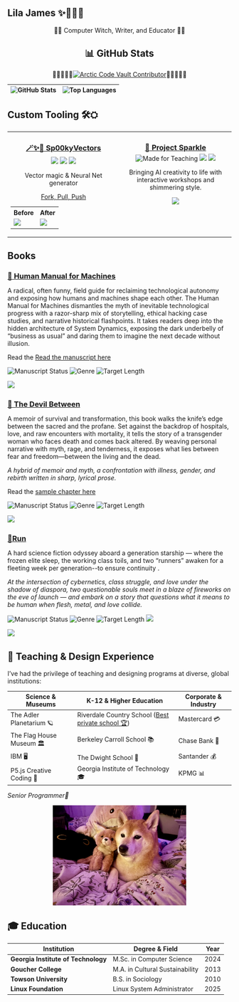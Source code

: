 ## Lila James ✨👩‍💻🌙
<p align="center">🏳️‍⚧️ Computer Witch, Writer, and Educator 🏳️‍⚧️ <strong></strong></p>


  <div align="center">

## 📊 GitHub Stats

💙💎🧊💎💙[![Arctic Code Vault Contributor](https://img.shields.io/badge/Arctic%20Code%20Vault%20Contributor-000?style=for-the-badge&logo=github)](https://github.com/users/LilaShiba/achievements/arctic-code-vault-contributor)💙💎🧊💎💙

| ![GitHub Stats](https://github-readme-stats.vercel.app/api?username=LilaShiba&show_icons=true&theme=radical&hide_rank=true) | ![Top Languages](https://github-readme-stats.vercel.app/api/top-langs/?username=LilaShiba&layout=compact&theme=radical) |
|----------------------------------------------------------------------------------------------------------------------------|------------------------------------------------------------------------------------------------------|

</div>

## Custom Tooling 🛠️⛭

<table>
  <tr>
    <!-- Sp00kyVectors -->
    <td align="center" width="50%" valign="top">
      <a href="https://pypi.org/project/Sp00kyVectors/0.1.3/">
        <h3 style="margin-bottom: 0.25em;"> <a href ='https://pypi.org/project/Sp00kyVectors/'>🪄✨💖 Sp00kyVectors</a></h3>
      </a>
      <img src="https://img.shields.io/pypi/v/Sp00kyVectors?style=flat-square" />
        <img src="https://img.shields.io/pypi/pyversions/Sp00kyVectors?style=flat-square" />
        <img src="https://img.shields.io/pypi/l/Sp00kyVectors?style=flat-square" />
      <p>Vector magic & Neural Net generator</p>
      <p style="margin-bottom: 0.25em;"> <a href ='https://github.com/LilaShiba/sp00kyvectors'>Fork, Pull, Push</a></p>
      <p>
       <!--- <img src="https://img.shields.io/pypi/dm/Sp00kyVectors?style=flat-square" /> --->
      </p>
      <table>
        <tr>
          <th>Before</th>
          <th>After</th>
        </tr>
        <tr>
          <td><img src="https://github.com/LilaShiba/sp00kyvectors/blob/main/imgs/temp_before_clean.png?raw=true" width="150"/></td>
          <td><img src="https://github.com/LilaShiba/sp00kyvectors/blob/main/imgs/temp_after_clean.png?raw=true" width="150"/></td>
        </tr>
      </table>
    </td>
    <!-- Project Sparkle -->
    <td align="center" width="50%" valign="top">
      <a href="https://lilashiba.github.io/sparkle_workshop/">
        <h3 style="margin-bottom: 0.25em;"><a href='https://lilashiba.github.io/sparkle_workshop/'>🌟 Project Sparkle</a></h3>
      </a>
      <img src="https://img.shields.io/badge/🎓-Made%20for%20Teaching-blueviolet?style=flat-square" alt="Made for Teaching" />
      <img src="https://img.shields.io/badge/Focus-Ethical%20Hacking%20%2B%20Storytelling-orange?style=flat-square" />
      <img src="https://img.shields.io/badge/License-MIT-blue.svg?style=flat-square" />
      <p>Bringing AI creativity to life with interactive workshops and shimmering style.</p>
      <img src="https://github.com/LilaShiba/flora_dress/raw/main/assets/videos/iterate.gif" width="150"/>
    </td>
  </tr>
</table>

## Books

<!-- Book Project -->
<td align="center" width="50%" valign="top">
  <a href="https://docs.google.com/document/d/1xXcowbdC6QtG1pDs2AhIIQplkh6IXP-r7h1aRY-WSRI/edit?usp=sharing">
    <h3 style="margin-bottom: 0.25em;"><a href="https://docs.google.com/document/d/1FXwVA_uB_syeZlOrUr-lBib8KcAeAH1EjR88HeLuX1E/edit?usp=sharing">📘 Human Manual for Machines</a></h3>
  </a>
   <p>A radical, often funny, field guide for reclaiming technological autonomy and exposing how humans and machines shape each other. The Human Manual for Machines dismantles the myth of inevitable technological progress with a razor-sharp mix of storytelling, ethical hacking case studies, and narrative historical flashpoints. It takes readers deep into the hidden architecture of System Dynamics, exposing the dark underbelly of “business as usual” and daring them to imagine the next decade without illusion.
</em></p>

  <p>Read the <a href="https://docs.google.com/document/d/1xXcowbdC6QtG1pDs2AhIIQplkh6IXP-r7h1aRY-WSRI/edit?usp=sharing"> Read the manuscript here </a></p>

  ![Manuscript Status](https://img.shields.io/badge/Status-In%20Proposal%20Phase-blue?style=flat-square)
  ![Genre](https://img.shields.io/badge/Genre-Speculative%20Nonfiction-purple?style=flat-square)
  ![Target Length](https://img.shields.io/badge/Target%20Length-~75%2C000%20words-lightgrey?style=flat-square)
 <!-- <img src="https://img.shields.io/badge/Themes-Culture%20%7C%20Code%20%7C%20Resistance-magenta?style=flat-square" /> -->
  <!-- Style -->
  <img src="https://img.shields.io/badge/Writing-System%20Dynamics%20%2B%20Cyberpunk-red?style=flat-square" />

</td>

<!-- Book Project -->
<td align="center" width="50%" valign="top">
  <a href="https://docs.google.com/document/d/1lSySMJA0rfJi5EoHwVc5Db66MO3wJRksNP4OBSQ9dks/edit?usp=sharing">
    <h3 style="margin-bottom: 0.25em;"><a href="https://docs.google.com/document/d/1lSySMJA0rfJi5EoHwVc5Db66MO3wJRksNP4OBSQ9dks/edit?usp=sharing">📖 The Devil Between</a></h3>
  </a>
   <p>A memoir of survival and transformation, this book walks the knife’s edge between the sacred and the profane. Set against the backdrop of hospitals, love, and raw encounters with mortality, it tells the story of a transgender woman who faces death and comes back altered. By weaving personal narrative with myth, rage, and tenderness, it exposes what lies between fear and freedom—between the living and the dead.</p>
  <p><em>A hybrid of memoir and myth, a confrontation with illness, gender, and rebirth written in sharp, lyrical prose.</em></p>

  <p>Read the <a href="https://docs.google.com/document/d/1lSySMJA0rfJi5EoHwVc5Db66MO3wJRksNP4OBSQ9dks/edit?usp=sharing"> sample chapter here </a></p>

  ![Manuscript Status](https://img.shields.io/badge/Status-Draft%20in%20Progress-orange?style=flat-square)
  ![Genre](https://img.shields.io/badge/Genre-Memoir%20%7C%20Hybrid-darkred?style=flat-square)
  ![Target Length](https://img.shields.io/badge/Target%20Length-~100%2C000%20words-lightgrey?style=flat-square)
  <!-- <img src="https://img.shields.io/badge/Themes-Illness%20%7C%20Identity%20%7C%20Mythic%20Rebirth-crimson?style=flat-square" /> -->
  <!-- Style -->
  <img src="https://img.shields.io/badge/Writing-Lyrical%20%2B%20Visceral-black?style=flat-square" />
</td>


<!-- Book Project -->
<td align="center" width="50%" valign="top">
  <a href="https://docs.google.com/document/d/1FXwVA_uB_syeZlOrUr-lBib8KcAeAH1EjR88HeLuX1E/edit?usp=sharing">
    <h3 style="margin-bottom: 0.25em;"><a href="https://docs.google.com/document/d/1FXwVA_uB_syeZlOrUr-lBib8KcAeAH1EjR88HeLuX1E/edit?usp=sharing">🚀Run</a></h3>
  </a>
   <p>A hard science fiction odyssey aboard a generation starship — where the frozen elite sleep, the working class toils, and two “runners” awaken for a fleeting week per generation--to ensure continuity .</p>
   <p><em>At the intersection of cybernetics, class struggle, and love under the shadow of diaspora, two questionable souls meet in a blaze of fireworks on the eve of launch — and embark on a story that questions what it means to be human when flesh, metal, and love collide.</em></p>

  ![Manuscript Status](https://img.shields.io/badge/Status-In%20Drafting%20Phase-blue?style=flat-square)
  ![Genre](https://img.shields.io/badge/Genre-Hard%20Sci--Fi-purple?style=flat-square)
  ![Target Length](https://img.shields.io/badge/Target%20Length-~100%2C000%20words-lightgrey?style=flat-square)
  <img src="https://img.shields.io/badge/Themes-Cybernetics%20%7C%20Class%20%7C%20Ecocide-magenta?style=flat-square" />

  <!-- Style -->
  <img src="https://img.shields.io/badge/Writing-Hard%20Sci--Fi%20%2B%20Character--Driven-red?style=flat-square" />

</td>




## 💼 Teaching & Design Experience

I’ve had the privilege of teaching and designing programs at diverse, global institutions:

| **Science & Museums**               | **K-12 & Higher Education**                           | **Corporate & Industry**            |
|-----------------------------------|------------------------------------------------------|-----------------------------------|
| The Adler Planetarium 🪐           | Riverdale Country School ([Best private school 🏆](https://www.niche.com/k12/riverdale-country-school-bronx-ny/)) | Mastercard 💳                    |
| The Flag House Museum 🏛️           | Berkeley Carroll School 📚                            | Chase Bank 🏦                    |
| IBM 🖥️                            | The Dwight School 🏫                                  | Santander 💰                     |
| P5.js Creative Coding 🎨           | Georgia Institute of Technology 🎓                     | KPMG 📊                          |

*Senior Programmer🐶*
<p align="center">
  <img src="https://github.com/LilaShiba/LilaShiba/blob/main/assets/imgs/estelle.jpg?raw=true" alt="Estelle the dog, possibly the best co-teacher ever" width="300"/>
</p>

## 🎓 Education

| Institution                     | Degree & Field                      | Year       |
|--------------------------------|-----------------------------------|------------|
| **Georgia Institute of Technology** | M.Sc. in Computer Science          | 2024       |
| **Goucher College**             | M.A. in Cultural Sustainability    | 2013       |
| **Towson University**           | B.S. in Sociology                  | 2010       |
| **Linux Foundation**            | Linux System Administrator | 2025|

 
